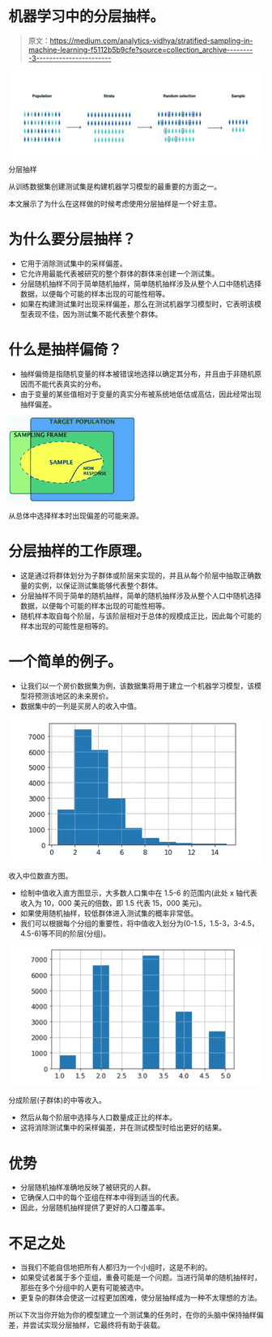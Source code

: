# 机器学习中的分层抽样。

> 原文：<https://medium.com/analytics-vidhya/stratified-sampling-in-machine-learning-f5112b5b9cfe?source=collection_archive---------3----------------------->

![](img/e783a9ef162a09fb225837370e3d01db.png)

分层抽样

从训练数据集创建测试集是构建机器学习模型的最重要的方面之一。

本文展示了为什么在这样做的时候考虑使用分层抽样是一个好主意。

# 为什么要分层抽样？

*   它用于消除测试集中的采样偏差。
*   它允许用最能代表被研究的整个群体的群体来创建一个测试集。
*   分层随机抽样不同于简单随机抽样，简单随机抽样涉及从整个人口中随机选择数据，以便每个可能的样本出现的可能性相等。
*   如果在构建测试集时出现采样偏差，那么在测试机器学习模型时，它表明该模型表现不佳，因为测试集不能代表整个群体。

# 什么是抽样偏倚？

*   抽样偏倚是指随机变量的样本被错误地选择以确定其分布，并且由于非随机原因而不能代表真实的分布。
*   由于变量的某些值相对于变量的真实分布被系统地低估或高估，因此经常出现抽样偏差。

![](img/759b9cdd8cfd5dd031942d937e1e55b3.png)

从总体中选择样本时出现偏差的可能来源。

# 分层抽样的工作原理。

*   这是通过将群体划分为子群体或阶层来实现的，并且从每个阶层中抽取正确数量的实例，以保证测试集能够代表整个群体。
*   分层抽样不同于简单的随机抽样，简单的随机抽样涉及从整个人口中随机选择数据，以便每个可能的样本出现的可能性相等。
*   随机样本取自每个阶层，与该阶层相对于总体的规模成正比，因此每个可能的样本出现的可能性是相等的。

# 一个简单的例子。

*   让我们以一个房价数据集为例，该数据集将用于建立一个机器学习模型，该模型将预测该地区的未来房价。
*   数据集中的一列是买房人的收入中值。

![](img/5877cd5496137dfbf43e3a82343f5309.png)

收入中位数直方图。

*   绘制中值收入直方图显示，大多数人口集中在 1.5-6 的范围内(此处 x 轴代表收入为 10，000 美元的倍数，即 1.5 代表 15，000 美元)。
*   如果使用随机抽样，较低群体进入测试集的概率非常低。
*   我们可以根据每个分组的重要性，将中值收入划分为(0-1.5，1.5-3，3-4.5，4.5-6)等不同的阶层(分组)。

![](img/6d3540afd792e789aa4c75a6c6e087ae.png)

分成阶层(子群体)的中等收入。

*   然后从每个阶层中选择与人口数量成正比的样本。
*   这将消除测试集中的采样偏差，并在测试模型时给出更好的结果。

# 优势

*   分层随机抽样准确地反映了被研究的人群。
*   它确保人口中的每个亚组在样本中得到适当的代表。
*   因此，分层随机抽样提供了更好的人口覆盖率。

# 不足之处

*   当我们不能自信地把所有人都归为一个小组时，这是不利的。
*   如果受试者属于多个亚组，重叠可能是一个问题。当进行简单的随机抽样时，那些在多个分组中的人更有可能被选中。
*   更复杂的群体会使这一过程更加困难，使分层抽样成为一种不太理想的方法。

所以下次当你开始为你的模型建立一个测试集的任务时，在你的头脑中保持抽样偏差，并尝试实现分层抽样，它最终将有助于装载。